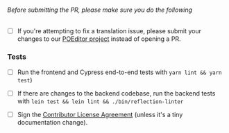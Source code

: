 ###### Before submitting the PR, please make sure you do the following

- [ ] If you're attempting to fix a translation issue, please submit your changes to our [POEditor project](https://poeditor.com/join/project/ynjQmwSsGh) instead of opening a PR.

### Tests

- [ ] Run the frontend and Cypress end-to-end tests with `yarn lint && yarn test`)
- [ ] If there are changes to the backend codebase, run the backend tests with `lein test && lein lint && ./bin/reflection-linter`

- [ ] Sign the [Contributor License Agreement](https://docs.google.com/a/metabase.com/forms/d/1oV38o7b9ONFSwuzwmERRMi9SYrhYeOrkbmNaq9pOJ_E/viewform)
      (unless it's a tiny documentation change).
